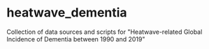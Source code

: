 # heatwave_dementia
Collection of data sources and scripts for "Heatwave-related Global Incidence of Dementia between 1990 and 2019"
